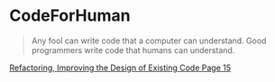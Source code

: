 # CodeForHuman

> Any fool can write code that a computer can understand. Good programmers write code that humans can understand.

[Refactoring, Improving the Design of Existing Code Page 15](https://books.google.com.au/books?id=HmrDHwgkbPsC&lpg=PA15&ots=y63isuN82S&dq=google%20book%20Any%20fool%20can%20write%20code%20that%20a%20computer%20can%20understand.%20Good%20programmers%20write%20code%20that%20humans%20can%20understand.&pg=PA15#v=onepage&q&f=false)

